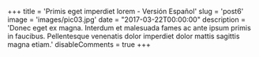 +++
title = 'Primis eget imperdiet lorem - Versión Español'
slug = 'post6'
image = 'images/pic03.jpg'
date = "2017-03-22T00:00:00"
description = 'Donec eget ex magna. Interdum et malesuada fames ac ante ipsum primis in faucibus. Pellentesque venenatis dolor imperdiet dolor mattis sagittis magna etiam.'
disableComments = true
+++
